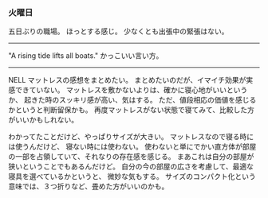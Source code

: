 ### 火曜日

五日ぶりの職場。
ほっとする感じ。
少なくとも出張中の緊張はない。

---

"A rising tide lifts all boats."
かっこいい言い方。

---

NELL マットレスの感想をまとめたい。
まとめたいのだが、イマイチ効果が実感できていない。
マットレスを敷かないよりは、確かに寝心地がいいというか、
起きた時のスッキリ感が高い、気はする。
ただ、値段相応の価値を感じるかというと判断留保かも。
再度マットレスがない状態で寝てみて、比較した方がいいかもしれない。

わかってたことだけど、やっぱりサイズが大きい。
マットレスなので寝る時には使うんだけど、
寝ない時には使わない。
使わないと単にでかい直方体が部屋の一部を占領していて、それなりの存在感を感じる。
まあこれは自分の部屋が狭いということでもあるんだけど。
自分の今の部屋の広さを考慮して、最適な寝具を選べているかというと、
微妙な気もする。
サイズのコンパクト化という意味では、３つ折りなど、畳めた方がいいのかも。
